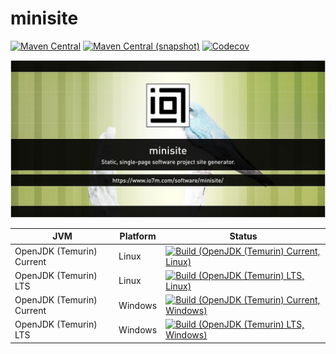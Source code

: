 minisite
===

[![Maven Central](https://img.shields.io/maven-central/v/com.io7m.minisite/com.io7m.minisite.svg?style=flat-square)](http://search.maven.org/#search%7Cga%7C1%7Cg%3A%22com.io7m.minisite%22)
[![Maven Central (snapshot)](https://img.shields.io/nexus/s/https/s01.oss.sonatype.org/com.io7m.minisite/com.io7m.minisite.svg?style=flat-square)](https://s01.oss.sonatype.org/content/repositories/snapshots/com/io7m/minisite/)
[![Codecov](https://img.shields.io/codecov/c/github/io7m/minisite.svg?style=flat-square)](https://codecov.io/gh/io7m/minisite)

![minisite](./src/site/resources/minisite.jpg?raw=true)

| JVM | Platform | Status |
|-----|----------|--------|
| OpenJDK (Temurin) Current | Linux | [![Build (OpenJDK (Temurin) Current, Linux)](https://img.shields.io/github/actions/workflow/status/io7m/minisite/main.linux.temurin.current.yml)](https://github.com/io7m/minisite/actions?query=workflow%3Amain.linux.temurin.current)|
| OpenJDK (Temurin) LTS | Linux | [![Build (OpenJDK (Temurin) LTS, Linux)](https://img.shields.io/github/actions/workflow/status/io7m/minisite/main.linux.temurin.lts.yml)](https://github.com/io7m/minisite/actions?query=workflow%3Amain.linux.temurin.lts)|
| OpenJDK (Temurin) Current | Windows | [![Build (OpenJDK (Temurin) Current, Windows)](https://img.shields.io/github/actions/workflow/status/io7m/minisite/main.windows.temurin.current.yml)](https://github.com/io7m/minisite/actions?query=workflow%3Amain.windows.temurin.current)|
| OpenJDK (Temurin) LTS | Windows | [![Build (OpenJDK (Temurin) LTS, Windows)](https://img.shields.io/github/actions/workflow/status/io7m/minisite/main.windows.temurin.lts.yml)](https://github.com/io7m/minisite/actions?query=workflow%3Amain.windows.temurin.lts)|
